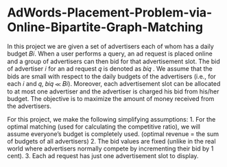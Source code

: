 # AdWords-Placement-Problem-via-Online-Bipartite-Graph-Matching
In this project we are given a set of advertisers each of whom has a daily budget 𝐵𝑖. When a user performs a query, 
an ad request is placed online and a group of advertisers can then bid for that advertisement slot. The bid of advertiser 𝑖 
for an ad request 𝑞 is denoted as 𝑏𝑖𝑞 . We assume that  the bids are small with respect to the daily budgets of the advertisers 
(i.e., for each 𝑖 and 𝑞, 𝑏𝑖𝑞 ≪ 𝐵𝑖). Moreover, each advertisement slot can be allocated to at most one advertiser and the 
advertiser is charged his bid from his/her budget. 
The objective is to maximize the amount of money received from the advertisers.

For this project, we make the following simplifying assumptions: 
	1.	For the optimal matching (used for calculating the competitive ratio), we will assume everyone’s budget is 
      completely used. (optimal revenue = the sum of budgets of all advertisers) 
	2.	The bid values are fixed (unlike in the real world where advertisers normally compete by incrementing their bid 
      by 1 cent). 
	3.	Each ad request has just one advertisement slot to display.
